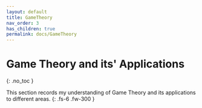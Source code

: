 ```yaml
---
layout: default
title: GameTheory
nav_order: 3
has_children: true
permalink: docs/GameTheory
---
```

# Game Theory and its' Applications

{: .no_toc }

This section records my understanding of Game Theory and its applications to different areas.
{: .fs-6 .fw-300 }